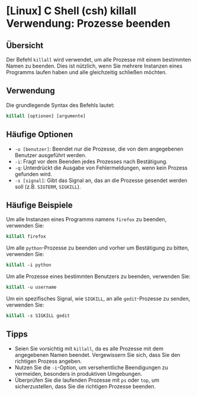 # [Linux] C Shell (csh) killall Verwendung: Prozesse beenden

## Übersicht
Der Befehl `killall` wird verwendet, um alle Prozesse mit einem bestimmten Namen zu beenden. Dies ist nützlich, wenn Sie mehrere Instanzen eines Programms laufen haben und alle gleichzeitig schließen möchten.

## Verwendung
Die grundlegende Syntax des Befehls lautet:

```csh
killall [optionen] [argumente]
```

## Häufige Optionen
- `-u [benutzer]`: Beendet nur die Prozesse, die von dem angegebenen Benutzer ausgeführt werden.
- `-i`: Fragt vor dem Beenden jedes Prozesses nach Bestätigung.
- `-q`: Unterdrückt die Ausgabe von Fehlermeldungen, wenn kein Prozess gefunden wird.
- `-s [signal]`: Gibt das Signal an, das an die Prozesse gesendet werden soll (z.B. `SIGTERM`, `SIGKILL`).

## Häufige Beispiele
Um alle Instanzen eines Programms namens `firefox` zu beenden, verwenden Sie:

```csh
killall firefox
```

Um alle `python`-Prozesse zu beenden und vorher um Bestätigung zu bitten, verwenden Sie:

```csh
killall -i python
```

Um alle Prozesse eines bestimmten Benutzers zu beenden, verwenden Sie:

```csh
killall -u username
```

Um ein spezifisches Signal, wie `SIGKILL`, an alle `gedit`-Prozesse zu senden, verwenden Sie:

```csh
killall -s SIGKILL gedit
```

## Tipps
- Seien Sie vorsichtig mit `killall`, da es alle Prozesse mit dem angegebenen Namen beendet. Vergewissern Sie sich, dass Sie den richtigen Prozess angeben.
- Nutzen Sie die `-i`-Option, um versehentliche Beendigungen zu vermeiden, besonders in produktiven Umgebungen.
- Überprüfen Sie die laufenden Prozesse mit `ps` oder `top`, um sicherzustellen, dass Sie die richtigen Prozesse beenden.
